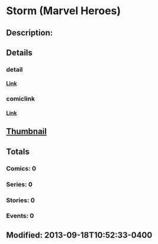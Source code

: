 # Storm (Marvel Heroes)
## Description: 
## Details
### detail
#### [Link](http://marvel.com/characters/57/storm?utm_campaign=apiRef&utm_source=225578a89fc76f3d20fbffda5d17a88d)
### comiclink
#### [Link](http://marvel.com/comics/characters/1017309/storm_marvel_heroes?utm_campaign=apiRef&utm_source=225578a89fc76f3d20fbffda5d17a88d)
## [Thumbnail](http://i.annihil.us/u/prod/marvel/i/mg/4/30/5239be29833f9.jpg)
## Totals
### Comics: 0
### Series: 0
### Stories: 0
### Events: 0
## Modified: 2013-09-18T10:52:33-0400